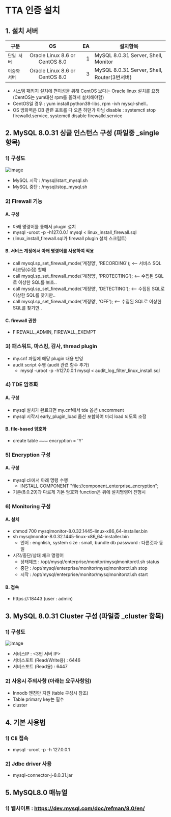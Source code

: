 # TTA 인증 설치
## 1. 설치 서버
| 구분 | OS | EA | 설치항목 |
|---|:---:|---:|---|
| `단일 서버` | Oracle Linux 8.6 or CentOS 8.0 | 1 | MySQL 8.0.31 Server, Shell, Monitor |
| `이중화 서버` | Oracle Linux 8.6 or CentOS 8.0 | 3 | MySQL 8.0.31 Server, Shell, Router(3번서버) |
- 시스템 패키지 설치에 편이성을 위해 CentOS 보다는 Oracle linux 설치를 요청 (CentOS는 yum대신 rpm를 올려서 설치해야함)
- CentOS일 경우 : yum install python39-libs, rpm -ivh mysql-shell..
- OS 방화벽은 DB 관련 포트를 다 오픈 하던가 아님 disable : systemctl stop firewalld.service, systemctl disable firewalld.service


## 2. MySQL 8.0.31 싱글 인스턴스 구성 (파일중 _single 항목)
### 1) 구성도
![image](https://user-images.githubusercontent.com/8789421/210689191-4d3fc35b-cff2-44da-801a-3aec88777556.png)

   - MySQL 시작 : /mysql/start_mysql.sh
   - MySQL 중단 : /mysql/stop_mysql.sh

### 2) Firewall 기능
#### A. 구성
   - 아래 명령어를 통해서 plugin 설치 
   - mysql -uroot -p -h127.0.0.1 mysql < linux_install_firewall.sql
   - (linux_install_firewall.sql가 firewall plugin 설치 스크립트)
#### B. 서비스 계정에서 아래 명령어를 사용하여 적용
   - call mysql.sp_set_firewall_mode('계정명', 'RECORDING');    <-- 서비스 SQL 리코딩(수집) 할때
   - call mysql.sp_set_firewall_mode('계정명', 'PROTECTING');   <-- 수집된 SQL로 이상한 SQL를 보호..
   - call mysql.sp_set_firewall_mode('계정명', 'DETECTING');    <-- 수집된 SQL로 이상한 SQL를 찾기만..
   - call mysql.sp_set_firewall_mode('계정명', 'OFF');    <-- 수집된 SQL로 이상한 SQL를 찾기만..
#### C. firewall 권한
   - FIREWALL_ADMIN, FIREWALL_EXEMPT
   
### 3) 패스워드, 마스킹, 감사, thread plugin
   - my.cnf 파일에 해당 plugin 내용 반영
   - audit script 수행 (audit 관련 함수 추가)
     - mysql -uroot -p -h127.0.0.1 mysql < audit_log_filter_linux_install.sql

### 4) TDE 암호화
#### A. 구성
   - mysql 설치가 완료되면 my.cnf에서 tde 옵션 uncomment 
   - mysql 시작시 early_plugin_load 옵션 포함하여 미리 load 되도록 조정
#### B. file-based 암호화
   - create table ~~~ encryption = 'Y'
   
### 5) Encryption 구성
#### A. 구성
   - mysql cli에서 아래 명령 수행
     - INSTALL COMPONENT "file://component_enterprise_encryption";
   - 기존(8.0.29)과 다르게 기본 암호화 function은 위에 설치명령어 진행시 

### 6) Monitoring 구성
#### A. 설치
   - chmod 700 mysqlmonitor-8.0.32.1445-linux-x86_64-installer.bin
   - sh mysqlmonitor-8.0.32.1445-linux-x86_64-installer.bin
     - 언어 : engnlish, system size : small, bundle db password : 다른것과 동일
   - 시작/중단/상태 체크 명령어
     - 상태체크 : /opt/mysql/enterprise/monitor/mysqlmonitorctl.sh status
     - 중단 : /opt/mysql/enterprise/monitor/mysqlmonitorctl.sh stop
     - 시작 : /opt/mysql/enterprise/monitor/mysqlmonitorctl.sh start
#### B. 접속 
   - https://<single ip>:18443  (user : admin)

## 3. MySQL 8.0.31 Cluster 구성 (파일중 _cluster 항목)
### 1) 구성도
![image](https://user-images.githubusercontent.com/8789421/210688284-16182669-ae94-4183-9750-5583bdbcf17e.png)

   - 서비스IP : <3번 서버 IP> 
   - 서비스포트 (Read/Write용) : 6446
   - 서비스포트 (Read용) : 6447
### 2) 사용시 주의사항 (아래는 요구사항임) 
   - Innodb 엔진만 지원 (table 구성시 참조)
   - Table primary key는 필수 
   - cluster 

## 4. 기본 사용법
### 1) Cli 접속 
   - mysql -uroot -p -h 127.0.0.1
### 2) Jdbc driver 사용
   - mysql-connector-j-8.0.31.jar

## 5. MySQL8.0 매뉴얼
### 1) 웹사이트 : https://dev.mysql.com/doc/refman/8.0/en/
       
